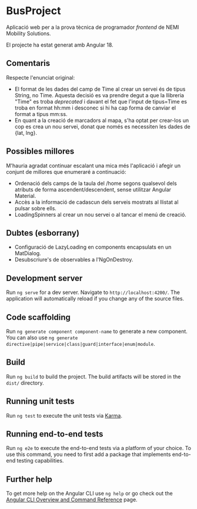 # BusProject
Aplicació web per a la prova tècnica de programador _frontend_ de NEMI Mobility Solutions.

El projecte ha estat generat amb Angular 18. 

## Comentaris
Respecte l'enunciat original:
- El format de les dades del camp de Time al crear un servei és de tipus String, no Time. Aquesta decisió es va prendre degut a que la llibreria "Time" es troba _deprecated_ i davant el fet que l'input de tipus=Time es troba en format hh:mm i desconec si hi ha cap forma de canviar el format a tipus mm:ss.
- En quant a la creació de marcadors al mapa, s'ha optat per crear-los un cop es crea un nou servei, donat que només es necessiten les dades de {lat, lng}.

## Possibles millores
M'hauria agradat continuar escalant una mica més l'aplicació i afegir un conjunt de millores que enumeraré a continuació:
- Ordenació dels camps de la taula del /home segons qualsevol dels atributs de forma ascendent/descendent, sense utilitzar Angular Material.
- Accès a la informació de cadascun dels serveis mostrats al llistat al pulsar sobre ells.
- LoadingSpinners al crear un nou servei o al tancar el menú de creació.

## Dubtes (esborrany)
- Configuració de LazyLoading en components encapsulats en un MatDialog.
- Desubscriure's de observables a l'NgOnDestroy. 

## Development server

Run `ng serve` for a dev server. Navigate to `http://localhost:4200/`. The application will automatically reload if you change any of the source files.

## Code scaffolding

Run `ng generate component component-name` to generate a new component. You can also use `ng generate directive|pipe|service|class|guard|interface|enum|module`.

## Build

Run `ng build` to build the project. The build artifacts will be stored in the `dist/` directory.

## Running unit tests

Run `ng test` to execute the unit tests via [Karma](https://karma-runner.github.io).

## Running end-to-end tests

Run `ng e2e` to execute the end-to-end tests via a platform of your choice. To use this command, you need to first add a package that implements end-to-end testing capabilities.

## Further help

To get more help on the Angular CLI use `ng help` or go check out the [Angular CLI Overview and Command Reference](https://angular.dev/tools/cli) page.
